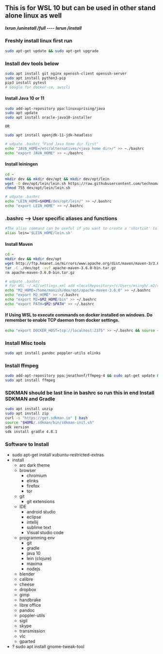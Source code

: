 ## This is for WSL 10 but can be used in other stand alone linux as well

##### lxrun /uninstall /full ---- lxrun /install

### Freshly install linux first run
```sh
sudo apt-get update && sudo apt-get upgrade
```

### Install **dev tools below**
```sh
sudo apt install git nginx openssh-client openssh-server
sudo apt install python3-pip
pip3 install pytest
# Google for docker-ce, awscli
```

#### Install Java 10 or 11
```sh
sudo add-apt-repository ppa:linuxuprising/java
sudo apt update
sudo apt install oracle-java10-installer

OR

sudo apt install openjdk-11-jdk-headless

# udpate .bashrc "Find Java home dir first"
echo "JAVA_HOME=/etc/alternatives/<java home dir>/" >> ~./bashrc
echo "export JAVA_HOME" >> ~./bashrc
```

#### Install leiningen
```sh
cd ~
mkdir dev && mkdir dev/opt && mkdir dev/opt/lein
wget -O dev/opt/lein/lein.sh https://raw.githubusercontent.com/technomancy/leiningen/stable/bin/lein
chmod 755 dev/opt/lein/lein.sh

# udpate .bashrc
echo "LEIN_HOME=$HOME/dev/opt/lein/" >> ~/.bashrc
echo "export LEIN_HOME" >> ~/.bashrc
```

### .bashrc --> User specific aliases and functions
```sh
#The alias command can be useful if you want to create a 'shortcut' to a command.
alias lein='$LEIN_HOME/lein.sh'
```

#### Install Maven
```sh
cd ~
mkdir dev && mkdir dev/opt
wget http://ftp.heanet.ie/mirrors/www.apache.org/dist/maven/maven-3/3.6.0/binaries/apache-maven-3.6.0-bin.tar.gz
tar -C ./dev/opt -xvf apache-maven-3.6.0-bin.tar.gz 
rm apache-maven-3.6.0-bin.tar.gz

# udpate .bashrc
# For WSL ~/.m2/settings.xml add <localRepository>/c/Users/msingh/.m2/repository</localRepository> to point to windows home .m2
echo "M2_HOME=/home/manish/dev/opt/apache-maven-3.6.0" >> ~/.bashrc
echo "export M2_HOME" >> ~/.bashrc
echo "export M2=$M2_HOME/bin" >> ~/.bashrc
echo "export PATH=$M2:$PATH" >> ~/.bashrc
```

#### If Using WSL to execute commands on docker installed on windows. Do remember to enable TCP daemon from docker settings.
```sh
echo "export DOCKER_HOST=tcp://localhost:2375" >> ~/.bashrc && source ~/.bashrc
```

### Install **Misc tools**
```sh
sudo apt install pandoc poppler-utils elinks
```

### Install ffmpeg
```sh
sudo add-apt-repository ppa:jonathonf/ffmpeg-4 && sudo apt-get update && sudo apt-get dist-upgrade
sudo apt install ffmpeg
```

### SDKMAN should be last line in bashrc so run this in end Install SDKMAN and Gradle
```sh
sudo apt install unzip 
sudo apt install zip
curl -s "https://get.sdkman.io" | bash
source "$HOME/.sdkman/bin/sdkman-init.sh"
sdk version
sdk install gradle 4.8.1
```

### Software to Install
- sudo apt-get install xubuntu-restricted-extras
- install
	- arc dark theme
	- browser
		- chromium
		- elinks
		- firefox
		- tor
	- git
		- git extensions
	- IDE
		- android studio
		- eclipse
		- intellij
		- sublime text
		- Visual studio code
	- programming env
		- git
		- gradle
		- java 10
		- lein (clojure)
		- maxima
		- nodejs
	- blender
	- calibre
	- cheese
	- dropbox
	- gimp
	- handbrake
	- libre office
	- pandoc
	- poppler-utils
	- sigil
	- skype
	- transmission
	- vlc
	- gparted
- ? sudo apt install gnome-tweak-tool
